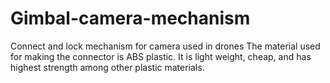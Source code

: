 # Gimbal-camera-mechanism
Connect and lock mechanism for camera used in drones 
The material used for making the connector is ABS plastic. 
It is light weight, cheap, and has highest strength among other plastic materials. 
